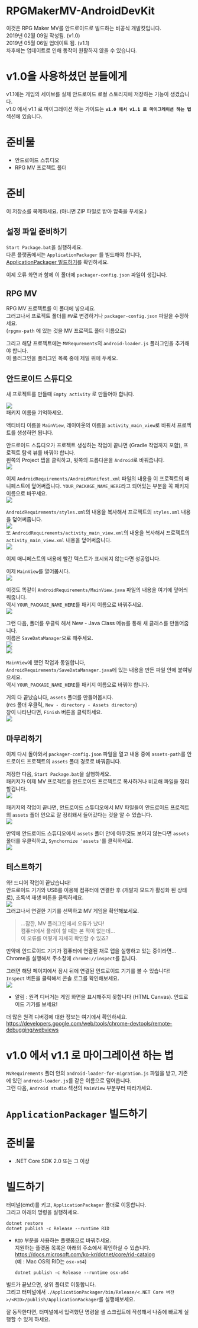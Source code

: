 # RPGMakerMV-AndroidDevKit
이것은 RPG Maker MV를 안드로이드로 빌드하는 비공식 개발킷입니다.  
2019년 02월 09일 작성됨. (v1.0)  
2019년 05월 06일 업데이트 됨. (v1.1)  
차후에는 업데이트로 인해 동작이 원활하지 않을 수 있습니다.

# v1.0을 사용하셨던 분들에게

v1.1에는 게임의 세이브를 실제 안드로이드 로컬 스토리지에 저장하는 기능이 생겼습니다.  
v1.0 에서 v1.1 로 마이그레이션 하는 가이드는 **`v1.0 에서 v1.1 로 마이그레이션 하는 법`** 섹션에 있습니다.

# 준비물

- 안드로이드 스튜디오
- RPG MV 프로젝트 폴더

# 준비

이 저장소를 복제하세요. (아니면 ZIP 파일로 받아 압축을 푸세요.)

## 설정 파일 준비하기

`Start Package.bat`을 실행하세요.  
다른 플랫폼에서는 `ApplicationPackager` 를 빌드해야 합니다, [ApplicationPackager 빌드하기](#ApplicationPackager-빌드하기)를 확인하세요.

이제 오류 화면과 함께 이 폴더에 `packager-config.json` 파일이 생깁니다.

## RPG MV

RPG MV 프로젝트를 이 폴더에 넣으세요.  
그러고나서 프로젝트 폴더를 `MV`로 변경하거나 `packager-config.json` 파일을 수정하세요.  
(`rpgmv-path` 에 있는 것을 MV 프로젝트 폴더 이름으로)

그리고 해당 프로젝트에는 `MVRequrements`의 `android-loader.js` 플러그인을 추가해야 합니다.  
이 플러그인을 플러그인 목록 중에 제일 위에 두세요.

## 안드로이드 스튜디오

새 프로젝트를 만들때 `Empty activity` 로 만들어야 합니다.

![](img/package-name.png)  
패키지 이름을 기억하세요.

액티비티 이름을 `MainView`, 레이아웃의 이름을 `activity_main_view`로 바꿔서 프로젝트를 생성하면 됩니다.

안드로이드 스튜디오가 프로젝트 생성하는 작업이 끝나면 (Gradle 작업까지 포함), 프로젝트 탐색 뷰를 바꿔야 합니다.  
왼쪽의 Project 탭을 클릭하고, 윗쪽의 드롭다운을 `Android`로 바꿔줍니다.  
![](img/change-view.png)

이제 `AndroidRequirements/AndroidManifest.xml` 파일의 내용을 이 프로젝트의 매니페스트에 덮어써줍니다.
`YOUR_PACKAGE_NAME_HERE`라고 되어있는 부분을 꼭 패키지 이름으로 바꾸세요.  
![](img/manifest.png)

`AndroidRequirements/styles.xml`의 내용을 복사해서 프로젝트의 `styles.xml` 내용을 덮어써줍니다.  
![](img/styles.png)  
또 `AndroidRequirements/activity_main_view.xml`의 내용을 복사해서 프로젝트의 `activity_main_view.xml` 내용을 덮어써줍니다.  
![](img/layout.png)

이제 매니페스트의 내용에 빨간 텍스트가 표시되지 않는다면 성공입니다.

이제 `MainView`를 열어봅시다.  
![](img/mainviewloc.png)

이것도 똑같이 `AndroidRequirements/MainView.java` 파일의 내용을 여기에 덮어씌워줍니다.  
역시 `YOUR_PACKAGE_NAME_HERE`를 패키지 이름으로 바꿔주세요.  
![](img/mainview.png)

그런 다음, 폴더를 우클릭 해서 New - Java Class 메뉴를 통해 새 클래스를 만들어줍니다.  
이름은 `SaveDataManager`으로 해주세요.  
![](img/create-new-class.png)  
![](img/create-new-class-2.png)

`MainView`에 했던 작업과 동일합니다, `AndroidRequirements/SaveDataManager.java`에 있는 내용을 만든 파일 안에 붙여넣으세요.  
역시 `YOUR_PACKAGE_NAME_HERE`를 패키지 이름으로 바꿔야 합니다.  

거의 다 끝났습니다, `assets` 폴더를 만들어봅시다.  
(res 폴더 우클릭, `New - directory - Assets directory`)  
창이 나타난다면, `Finish` 버튼을 클릭하세요.  
![](img/create-assets-directory.png)

## 마무리하기

이제 다시 돌아와서 `packager-config.json` 파일을 열고 내용 중에 `assets-path`를
안드로이드 프로젝트의 `assets` 폴더 경로로 바꿔줍니다.

저장한 다음, `Start Package.bat`을 실행하세요.  
패키저가 이제 MV 프로젝트를 안드로이드 프로젝트로 복사하거나 비교해 파일을 정리할겁니다.  
![](img/packager.png)

패키저의 작업이 끝나면, 안드로이드 스튜디오에서 MV 파일들이 안드로이드 프로젝트의
`assets` 폴더 안으로 잘 정리돼서 들어갔다는 것을 알 수 있습니다.  
![](img/assets.png)  

만약에 안드로이드 스튜디오에서 `assets` 폴더 안에 아무것도 보이지 않는다면
`assets` 폴더를 우클릭하고, `Synchornize 'assets'`를 클릭하세요.  
![](img/sync.png)

## 테스트하기

와! 드디어 작업이 끝났습니다!  
안드로이드 기기와 USB를 이용해 컴퓨터에 연결한 후
(개발자 모드가 활성화 된 상태로), 초록색 재생 버튼을 클릭하세요.  
![](img/test.png)  
그러고나서 연결한 기기를 선택하고 MV 게임을 확인해보세요.

> ...잠깐, MV 플러그인에서 오류가 났다!  
> 컴퓨터에서 플레이 할 때는 본 적이 없는데...  
> 이 오류를 어떻게 자세히 확인할 수 있죠?

만약에 안드로이드 기기가 컴퓨터에 연결된 채로 앱을 실행하고 있는 중이라면...  
Chrome을 실행해서 주소창에 `chrome://inspect`를 칩니다.

그러면 해당 페이지에서 잠시 뒤에 연결된 안드로이드 기기를 볼 수 있습니다!  
`Inspect` 버튼을 클릭해서 콘솔 로그를 확인해보세요.  
![](img/inspect.png)
- 알림 : 원격 디버거는 게임 화면을 표시해주지 못합니다 (HTML Canvas). 안드로이드 기기를 보세요!

더 많은 원격 디버깅에 대한 정보는 여기에서 확인하세요.  
https://developers.google.com/web/tools/chrome-devtools/remote-debugging/webviews

# v1.0 에서 v1.1 로 마이그레이션 하는 법

`MVRequirements` 폴더 안의 `android-loader-for-migration.js` 파일을 받고, 기존에 있던 `android-loader.js`를 같은 이름으로 덮어씁니다.  
그런 다음, `Android studio` 섹션의 `MainView` 부분부터 따라가세요.  

# `ApplicationPackager` 빌드하기

# 준비물

- .NET Core SDK 2.0 또는 그 이상

# 빌드하기

터미널(cmd)를 키고, `ApplicationPackager` 폴더로 이동합니다.  
그리고 아래의 명령을 실행하세요.

```
dotnet restore
dotnet publish -c Release --runtime RID
```
- `RID` 부분을 사용하는 플랫폼으로 바꿔주세요.  
  지원하는 플랫폼 목록은 아래의 주소에서 확인하실 수 있습니다.  
  https://docs.microsoft.com/ko-kr/dotnet/core/rid-catalog  
  (예 : Mac OS의 RID는 `osx-x64`)  
  ```
  dotnet publish -c Release --runtime osx-x64
  ```

빌드가 끝났으면, 상위 폴더로 이동합니다.  
그리고 터미널에서 `./ApplicationPackager/bin/Release/<.NET Core 버전>/<RID>/publish/ApplicationPackager`를 실행해보세요.

잘 동작한다면, 터미널에서 입력했던 명령을 셸 스크립트에 작성해서 나중에 빠르게 실행할 수 있게 하세요.